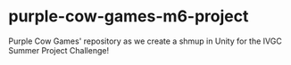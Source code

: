 # purple-cow-games-m6-project
Purple Cow Games' repository as we create a shmup in Unity for the IVGC Summer Project Challenge!
